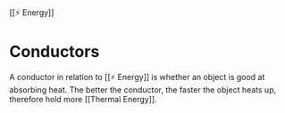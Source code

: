 [[⚡ Energy]]
# Conductors
A conductor in relation to [[⚡ Energy]] is whether an object is good at absorbing heat. The better the conductor, the faster the object heats up, therefore hold more [[Thermal Energy]].